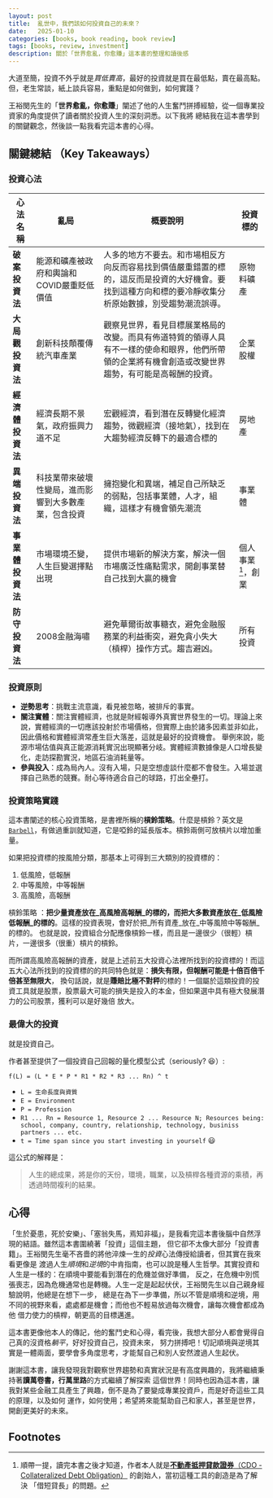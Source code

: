 ```yaml
---
layout: post
title:  亂世中，我們該如何投資自己的未來？
date:   2025-01-10
categories: [books, book reading, book review]
tags: [books, review, investment]
description: 關於「世界愈亂，你愈賺」這本書的整理和讀後感
---
```


大道至簡，投資不外乎就是*買低賣高*，最好的投資就是買在最低點，賣在最高點。但，老生常談，紙上談兵容易，重點是如何做到，如何實踐？

王裕閔先生的「**世界愈亂，你愈賺**」闡述了他的人生奮鬥拼搏經驗，從一個專業投資家的角度提供了讀者關於投資人生的深刻洞悉。以下我將
總結我在這本書學到的關鍵觀念，然後談一點我看完這本書的心得。

## 關鍵總結 （Key Takeaways）

### 投資心法

|     心法名稱     |              亂局                |                                                             概要說明                                                                | 投資標的  |
| --------------- | ------------------------------- | ---------------------------------------------------------------------------------------------------------------------------------- | -------- |
| **破案投資法** | 能源和礦產被政府和輿論和COVID嚴重貶低價值 | 人多的地方不要去。和市場相反方向反而容易找到價值嚴重錯置的標的，這反而是投資的大好機會。要找到這種方向和標的要冷靜收集分析原始數據，別受趨勢潮流誤導。| 原物料礦產 |
| **大局觀投資法** | 創新科技顛覆傳統汽車產業 | 觀察見世界，看見目標展業格局的改變。而具有佈道特質的領導人具有不一樣的使命和眼界，他們所帶領的企業將有機會創造或改變世界趨勢，有可能是高報酬的投資。| 企業股權 |
| **經濟體投資法** | 經濟長期不景氣，政府振興力道不足 | 宏觀經濟，看到潛在反轉變化經濟趨勢，微觀經濟（接地氣），找到在大趨勢經濟反轉下的最適合標的 | 房地產 |
| **異端投資法** | 科技業帶來破壞性變局，進而影響到大多數產業，包含投資 | 擁抱變化和異端，補足自己所缺乏的弱點，包括事業體，人才，組織，這樣才有機會領先潮流 | 事業體 |
| **事業體投資法** | 市場環境丕變，人生巨變選擇點出現 | 提供市場新的解決方案，解決一個市場廣泛性痛點需求，開創事業替自己找到大贏的機會 | 個人事業[^cdo]，創業 |
| **防守投資法** | 2008金融海嘯 | 避免華爾街故事糖衣，避免金融服務業的利益衝突，避免貪小失大（槓桿）操作方式。趨吉避凶。| 所有投資 |


### 投資原則

- **逆勢思考**：挑戰主流意識，看見被忽略，被排斥的事實。
- **關注實體**：關注實體經濟，也就是財經報導外真實世界發生的一切。理論上來說，實體經濟的一切應該投射於市場價格，但實際上由於諸多因素並非如此，因此價格和實體經濟常產生巨大落差，這就是最好的投資機會。
舉例來說，能源市場估值與真正能源消耗實況出現顯著分岐。實體經濟數據像是人口增長變化，走訪探勘實況，地區石油消耗量等。
- **參與投入**：成為局內人。沒有入場，只是空想虛談什麼都不會發生。入場並選擇自己熟悉的競賽。耐心等待適合自己的球路，打出全壘打。


### 投資策略實踐

這本書闡述的核心投資策略，是書裡所稱的**槓鈴策略**。什麼是槓鈴？英文是[`Barbell`][barbell]，有做過重訓就知道，它是啞鈴的延長版本。槓鈴兩側可放槓片以增加重量。

如果把投資標的按風險分類，那基本上可得到三大類別的投資標的：

1. 低風險，低報酬
2. 中等風險，中等報酬
3. 高風險，高報酬

槓鈴策略
：**把少量資產放在_高風險高報酬_的標的，而把大多數資產放在_低風險低報酬_的標的**。這樣的投資表現，會好於把_所有資產_放在_中等風險中等報酬_的標的。
  也就是說，投資組合分配應像槓鈴一樣，而且是一邊很少（很輕）槓片，一邊很多（很重）槓片的槓鈴。

而所謂高風險高報酬的資產，就是上述前五大投資心法裡所找到的投資標的！而這五大心法所找到的投資標的的共同特色就是：**損失有限，但報酬可能是十倍百倍千倍甚至無限大**，
換句話說，就是**賺賠比極不對秤**的標的！一個屬於這類投資的投資工具就是股票，股票最大可能的損失是投入的本金，但如果選中具有極大發展潛力的公司股票，獲利可以是好幾倍
放大。


### 最偉大的投資

就是投資自己。

作者甚至提供了一個投資自己回報的量化模型公式（seriously? 😆）:

`f(L) = (L * E * P * R1 * R2 * R3 ... Rn) ^ t`

- `L = 生命長度與資質`
- `E = Environment`
- `P = Profession`
- `R1 ... Rn = Resource 1, Resource 2 ... Resource N; Resources being: school, company, country, relationship, technology, businiss partners ... etc.`
- `t = Time span since you start investing in yourself` 😃

這公式的解釋是：

> 人生的總成果，將是你的天份，環境，職業，以及槓桿各種資源的乘積，再透過時間複利的結果。


## 心得

「生於憂患，死於安樂」、「塞翁失馬，焉知非福」，是我看完這本書後腦中自然浮現的結語。雖然這本書圍繞著「投資」這個主題，
但它卻不太像大部分「投資書籍」。王裕閔先生毫不吝嗇的將他淬煉一生的*投資*心法傳授給讀者，但其實在我來看更像是
渡過人生*順境*和*逆境*的中肯指南，也可以說是種人生哲學。其實投資和人生是一樣的：在順境中要能看到潛在的危機並做好準備，
反之，在危機中別慌張喪志，因為危機通常也是轉機。人生一定是起起伏伏，王裕閔先生以自己親身經驗說明，他總是在想下一步，
總是在為下一步準備，所以不管是順境和逆境，用不同的視野來看，處處都是機會；而他也不輕易放過每次機會，讓每次機會都成為他
借力使力的槓桿，朝更高的目標邁進。

這本書更像他本人的傳記，他的奮鬥史和心得，看完後，我想大部分人都會覺得自己真的沒資格*躺平*，好好投資自己，投資未來，
努力拼搏吧！切記順境與逆境其實是一體兩面，要學會多角度思考，才能幫自己和別人安然渡過人生起伏。

謝謝這本書，讓我發現我對觀察世界趨勢和真實狀況是有高度興趣的，我將繼續秉持著**讀萬卷書，行萬里路**的方式繼續了解探索
這個世界！同時也因為這本書，讓我對某些金融工具產生了興趣，倒不是為了要變成專業投資戶，而是好奇這些工具的原理，以及如何
運作，如何使用；希望將來能幫助自己和家人，甚至是世界，開創更美好的未來。


## Footnotes

[^cdo]: 順帶一提，讀完本書之後才知道，作者本人就是[**不動產抵押貸款證券**（CDO - Collateralized Debt Obligation）][cdo] 的創始人，當初這種工具的創造是為了解決
      「借短貸長」的問題。


[barbell]: https://en.wikipedia.org/wiki/Barbell
[cdo]: https://zh.wikipedia.org/zh-tw/%E5%82%B5%E5%8B%99%E6%93%94%E4%BF%9D%E8%AD%89%E5%88%B8